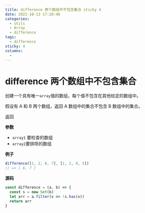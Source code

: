 ```yaml
---
title: difference 两个数组中不包含集合 sticky 4
date: 2022-10-13 17:20:46
categories: 
  - utils
  - Array
  - difference
tags: 
  - difference
sticky: 4
columns: 
  - 
---
```

# difference 两个数组中不包含集合

创建一个具有唯一`array`值的数组，每个值不包含在其他给定的数组中。

假设有 A 和 B 两个数组，返回 A 数组中的集合不包含 B 数组中的集合。

返回

**参数**

- `array1` 要检查的数组
- `array2`要排除的数组

**例子**

```js
difference([1, 2, 6, 7], [1, 2, 9, 5])
// => [ 6, 7 ]
```

**源码**

```js
const difference = (a, b) => {
  const s = new Set(b)
  let arr = a.filter(x => !s.has(x))
  return arr
}
```
